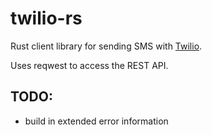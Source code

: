 # twilio-rs

Rust client library for sending SMS with [Twilio](https://www.twilio.com).

Uses reqwest to access the REST API.

## TODO:

 * build in extended error information


